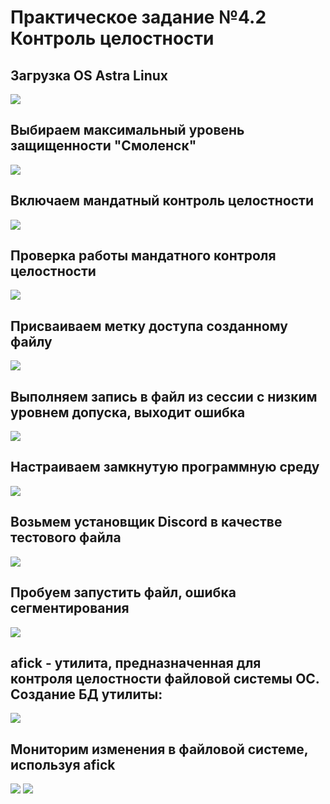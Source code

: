 # Практическое задание №4.2 Контроль целостности

## Загрузка OS Astra Linux

![](./1.PNG)

## Выбираем максимальный уровень защищенности "Смоленск"

![](./2.PNG)

## Включаем мандатный контроль целостности

![](./3.PNG)

## Проверка работы мандатного контроля целостности

![](./4.PNG)

## Присваиваем метку доступа созданному файлу

![](./5.PNG)

## Выполняем запись в файл из сессии с низким уровнем допуска, выходит ошибка

![](./6.PNG)

## Настраиваем замкнутую программную среду

![](./7.PNG)

## Возьмем установщик Discord в качестве тестового файла

![](./8.PNG)

## Пробуем запустить файл, ошибка сегментирования

![](./9.PNG)

## afick - утилита, предназначенная для контроля целостности файловой системы ОС. Создание БД утилиты:

![](./10.PNG)

## Мониторим изменения в файловой системе, используя afick

![](./11.PNG)
![](./12.PNG)
